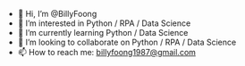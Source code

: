 - 👋 Hi, I’m @BillyFoong
- 👀 I’m interested in Python / RPA / Data Science
- 🌱 I’m currently learning Python / Data Science
- 💞️ I’m looking to collaborate on Python / RPA / Data Science
- 📫 How to reach me: billyfoong1987@gmail.com

<!---
BillyFoong/BillyFoong is a ✨ special ✨ repository because its `README.md` (this file) appears on your GitHub profile.
You can click the Preview link to take a look at your changes.
--->
